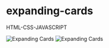 # expanding-cards
HTML-CSS-JAVASCRIPT

![Expanding Cards]("https://github.com/kevinbdx35/expanding-cards/blob/main/expanding-cards.png?raw=true")
![Expanding Cards]("https://github.com/kevinbdx35/expanding-cards/blob/main/expanding-cards-2.png?raw=true")
